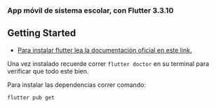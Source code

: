 ### **App móvil de sistema escolar, con Flutter 3.3.10**

## Getting Started

- [Para instalar flutter lea la documentación oficial en este link.](https://docs.flutter.dev/get-started/install?gclid=CjwKCAjw7oeqBhBwEiwALyHLMyE_XYdUT7vfWcUotIbp6cSbPOTPxkEMhNdp1g1rJ6mBwa-up6R6hxoCG80QAvD_BwE&gclsrc=aw.ds)

Una vez instalado recuerde correr ``flutter doctor`` en su terminal para verificar que todo este bien.

Para instalar las dependencias correr comando:
```
flutter pub get
```